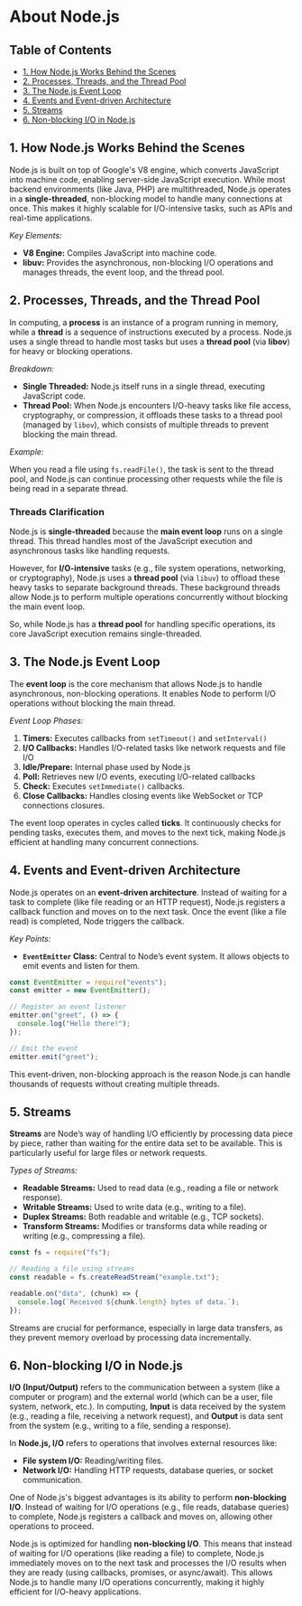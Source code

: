 # About Node.js

## Table of Contents

- [1. How Node.js Works Behind the Scenes](#1-how-nodejs-works-behind-the-scenes)
- [2. Processes, Threads, and the Thread Pool](#2-processes-threads-and-the-thread-pool)
- [3. The Node.js Event Loop](#3-the-nodejs-event-loop)
- [4. Events and Event-driven Architecture](#4-events-and-event-driven-architecture)
- [5. Streams](#5-streams)
- [6. Non-blocking I/O in Node.js](#6-non-blocking-io-in-nodejs)

## 1. How Node.js Works Behind the Scenes

Node.js is built on top of Google's V8 engine, which converts JavaScript into machine code, enabling server-side JavaScript execution. While most backend environments (like Java, PHP) are multithreaded, Node.js operates in a **single-threaded**, non-blocking model to handle many connections at once. This makes it highly scalable for I/O-intensive tasks, such as APIs and real-time applications.

_Key Elements:_

- **V8 Engine:** Compiles JavaScript into machine code.
- **libuv:** Provides the asynchronous, non-blocking I/O operations and manages threads, the event loop, and the thread pool.

## 2. Processes, Threads, and the Thread Pool

In computing, a **process** is an instance of a program running in memory, while a **thread** is a sequence of instructions executed by a process. Node.js uses a single thread to handle most tasks but uses a **thread pool** (via **libov**) for heavy or blocking operations.

_Breakdown:_

- **Single Threaded:** Node.js itself runs in a single thread, executing JavaScript code.
- **Thread Pool:** When Node.js encounters I/O-heavy tasks like file access, cryptography, or compression, it offloads these tasks to a thread pool (managed by `libov`), which consists of multiple threads to prevent blocking the main thread.

_Example:_

When you read a file using `fs.readFile()`, the task is sent to the thread pool, and Node.js can continue processing other requests while the file is being read in a separate thread.

### Threads Clarification

Node.js is **single-threaded** because the **main event loop** runs on a single thread. This thread handles most of the JavaScript execution and asynchronous tasks like handling requests.

However, for **I/O-intensive** tasks (e.g., file system operations, networking, or cryptography), Node.js uses a **thread pool** (via `libuv`) to offload these heavy tasks to separate background threads. These background threads allow Node.js to perform multiple operations concurrently without blocking the main event loop.

So, while Node.js has a **thread pool** for handling specific operations, its core JavaScript execution remains single-threaded.

## 3. The Node.js Event Loop

The **event loop** is the core mechanism that allows Node.js to handle asynchronous, non-blocking operations. It enables Node to perform I/O operations without blocking the main thread.

_Event Loop Phases:_

1. **Timers:** Executes callbacks from `setTimeout()` and `setInterval()`
2. **I/O Callbacks:** Handles I/O-related tasks like network requests and file I/O
3. **Idle/Prepare:** Internal phase used by Node.js
4. **Poll:** Retrieves new I/O events, executing I/O-related callbacks
5. **Check:** Executes `setImmediate()` callbacks.
6. **Close Callbacks:** Handles closing events like WebSocket or TCP connections closures.

The event loop operates in cycles called **ticks**. It continuously checks for pending tasks, executes them, and moves to the next tick, making Node.js efficient at handling many concurrent connections.

## 4. Events and Event-driven Architecture

Node.js operates on an **event-driven architecture**. Instead of waiting for a task to complete (like file reading or an HTTP request), Node.js registers a callback function and moves on to the next task. Once the event (like a file read) is completed, Node triggers the callback.

_Key Points:_

- **`EventEmitter` Class:** Central to Node’s event system. It allows objects to emit events and listen for them.

```js
const EventEmitter = require("events");
const emitter = new EventEmitter();

// Register an event listener
emitter.on("greet", () => {
  console.log("Hello there!");
});

// Emit the event
emitter.emit("greet");
```

This event-driven, non-blocking approach is the reason Node.js can handle thousands of requests without creating multiple threads.

## 5. Streams

**Streams** are Node’s way of handling I/O efficiently by processing data piece by piece, rather than waiting for the entire data set to be available. This is particularly useful for large files or network requests.

_Types of Streams:_

- **Readable Streams:** Used to read data (e.g., reading a file or network response).
- **Writable Streams:** Used to write data (e.g., writing to a file).
- **Duplex Streams:** Both readable and writable (e.g., TCP sockets).
- **Transform Streams:** Modifies or transforms data while reading or writing (e.g., compressing a file).

```js
const fs = require("fs");

// Reading a file using streams
const readable = fs.createReadStream("example.txt");

readable.on("data", (chunk) => {
  console.log(`Received ${chunk.length} bytes of data.`);
});
```

Streams are crucial for performance, especially in large data transfers, as they prevent memory overload by processing data incrementally.

## 6. Non-blocking I/O in Node.js

**I/O (Input/Output)** refers to the communication between a system (like a computer or program) and the external world (which can be a user, file system, network, etc.). In computing, **Input** is data received by the system (e.g., reading a file, receiving a network request), and **Output** is data sent from the system (e.g., writing to a file, sending a response).

In **Node.js, I/O** refers to operations that involves external resources like:

- **File system I/O:** Reading/writing files.
- **Network I/O:** Handling HTTP requests, database queries, or socket communication.

One of Node.js's biggest advantages is its ability to perform **non-blocking I/O**. Instead of waiting for I/O operations (e.g., file reads, database queries) to complete, Node.js registers a callback and moves on, allowing other operations to proceed.

Node.js is optimized for handling **non-blocking I/O**. This means that instead of waiting for I/O operations (like reading a file) to complete, Node.js immediately moves on to the next task and processes the I/O results when they are ready (using callbacks, promises, or async/await). This allows Node.js to handle many I/O operations concurrently, making it highly efficient for I/O-heavy applications.
